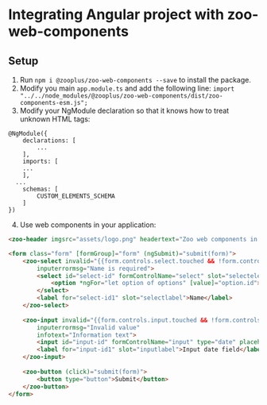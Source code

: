 # Integrating Angular project with zoo-web-components

## Setup

1. Run `npm i @zooplus/zoo-web-components --save` to install the package.
2. Modify you main `app.module.ts` and add the following line: `import "../../node_modules/@zooplus/zoo-web-components/dist/zoo-components-esm.js";`
3. Modify your NgModule declaration so that it knows how to treat unknown HTML tags:
```TS
@NgModule({
	declarations: [
		...
	],
	imports: [
    ...
	],
  ...
	schemas: [
		CUSTOM_ELEMENTS_SCHEMA
	]
})
```
4. Use web components in your application:
```HTML
<zoo-header imgsrc="assets/logo.png" headertext="Zoo web components in Angular"></zoo-header>

<form class="form" [formGroup]="form" (ngSubmit)="submit(form)">
	<zoo-select invalid="{{form.controls.select.touched && !form.controls.select.valid ? 1 : ''}}" 
		inputerrormsg="Name is required">
		<select id="select-id" formControlName="select" slot="selectelement">
			<option *ngFor="let option of options" [value]="option.id">{{ option.firstName }} {{ option.lastName }}</option>
		</select>
		<label for="select-id1" slot="selectlabel">Name</label>
	</zoo-select>
  
	<zoo-input invalid="{{form.controls.input.touched && !form.controls.input.valid ? 1 : ''}}" 
		inputerrormsg="Invalid value" 
		infotext="Information text">
		<input id="input-id" formControlName="input" type="date" placeholder="Placeholder" slot="inputelement"/>
		<label for="input-id1" slot="inputlabel">Input date field</label>
	</zoo-input>
  
	<zoo-button (click)="submit(form)">
		<button type="button">Submit</button>
	</zoo-button>
</form>
```

